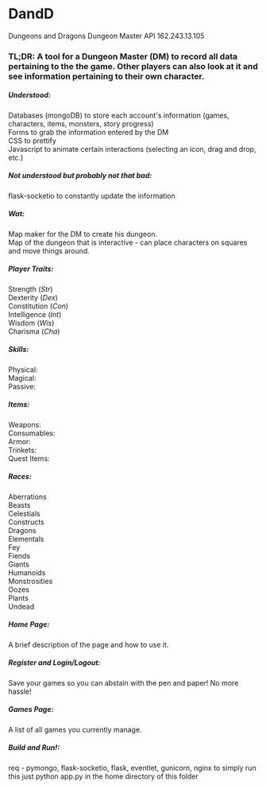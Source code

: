 # DandD
Dungeons and Dragons Dungeon Master API
162.243.13.105

### TL;DR: A tool for a Dungeon Master (DM) to record all data pertaining to the the game. Other players can also look at it and see information pertaining to their own character.

##### Understood:  
  Databases (mongoDB) to store each account's information (games, characters, items, monsters, story progress)  
  Forms to grab the information entered by the DM  
  CSS to prettify  
  Javascript to animate certain interactions (selecting an icon, drag and drop, etc.)  

##### Not understood but probably not that bad:  
  flask-socketio to constantly update the information  

##### Wat:  
  Map maker for the DM to create his dungeon.  
  Map of the dungeon that is interactive - can place characters on squares and move things around.  

##### Player Traits:  

  Strength (*Str*)  
  Dexterity (*Dex*)  
  Constitution (*Con*)  
  Intelligence (*Int*)  
  Wisdom (*Wis*)  
  Charisma (*Cha*)  

##### Skills:  
  Physical:  
  Magical:  
  Passive:  


##### Items:  
  Weapons:  
  Consumables:  
  Armor:  
  Trinkets:  
  Quest Items:  

##### Races:  
  Aberrations  
  Beasts  
  Celestials  
  Constructs  
  Dragons  
  Elementals  
  Fey  
  Fiends  
  Giants  
  Humanoids  
  Monstrosities  
  Oozes  
  Plants  
  Undead  

##### Home Page:  
  A brief description of the page and how to use it.

##### Register and Login/Logout:
  Save your games so you can abstain with the pen and paper! No more hassle!

##### Games Page:  
  A list of all games you currently manage.

##### Build and Run!:  
  req - pymongo, flask-socketio, flask, eventlet, gunicorn, nginx
  to simply run this just python app.py in the home directory of this folder
